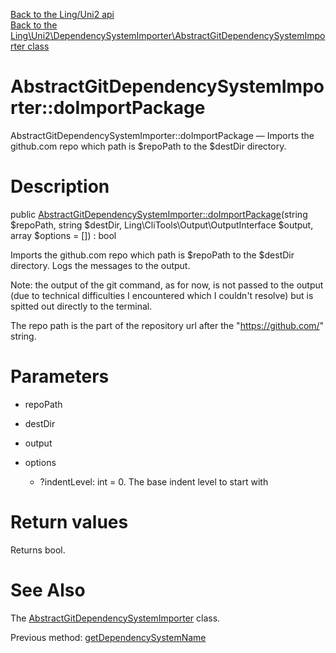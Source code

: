 [Back to the Ling/Uni2 api](https://github.com/lingtalfi/Uni2/blob/master/doc/api/Ling/Uni2.md)<br>
[Back to the Ling\Uni2\DependencySystemImporter\AbstractGitDependencySystemImporter class](https://github.com/lingtalfi/Uni2/blob/master/doc/api/Ling/Uni2/DependencySystemImporter/AbstractGitDependencySystemImporter.md)


AbstractGitDependencySystemImporter::doImportPackage
================



AbstractGitDependencySystemImporter::doImportPackage — Imports the github.com repo which path is $repoPath to the $destDir directory.




Description
================


public [AbstractGitDependencySystemImporter::doImportPackage](https://github.com/lingtalfi/Uni2/blob/master/doc/api/Ling/Uni2/DependencySystemImporter/AbstractGitDependencySystemImporter/doImportPackage.md)(string $repoPath, string $destDir, Ling\CliTools\Output\OutputInterface $output, array $options = []) : bool




Imports the github.com repo which path is $repoPath to the $destDir directory.
Logs the messages to the output.

Note: the output of the git command, as for now, is not passed to the output (due to technical
difficulties I encountered which I couldn't resolve) but is spitted out directly to the terminal.


The repo path is the part of the repository url after the "https://github.com/" string.




Parameters
================


- repoPath

    

- destDir

    

- output

    

- options

    - ?indentLevel: int = 0. The base indent level to start with


Return values
================

Returns bool.








See Also
================

The [AbstractGitDependencySystemImporter](https://github.com/lingtalfi/Uni2/blob/master/doc/api/Ling/Uni2/DependencySystemImporter/AbstractGitDependencySystemImporter.md) class.

Previous method: [getDependencySystemName](https://github.com/lingtalfi/Uni2/blob/master/doc/api/Ling/Uni2/DependencySystemImporter/AbstractGitDependencySystemImporter/getDependencySystemName.md)<br>

